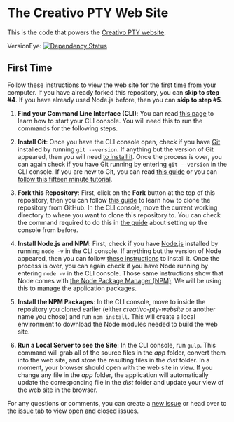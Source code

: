# The Creativo PTY Web Site

This is the code that powers the [Creativo PTY website][site].

VersionEye: [![Dependency Status](https://www.versioneye.com/user/projects/5728e300a0ca35004baf7cc0/badge.svg?style=flat)][versioneye]

## First Time

Follow these instructions to view the web site for the first time from your
computer. If you have already forked this repository, you can
**skip to step \#4**. If you have already used Node.js before, then you can
**skip to step \#5**.

1.  **Find your Command Line Interface (CLI)**: You can read
[this page][setup-console] to learn how to start your CLI console. You will need
this to run the commands for the following steps.

2.  **Install Git**: Once you have the CLI console open, check if you have
[Git][git] installed by running `git --version`. If anything but the version of
Git appeared, then you will need [to install it][install-git]. Once the process
is over, you can again check if you have Git running by entering `git --version`
in the CLI console. If you are new to Git, you can read [this guide][git-guide]
or you can [follow this fifteen minute tutorial][git-tutorial].

3.  **Fork this Repository**: First, click on the **Fork** button at the top of
this repository, then you can follow [this guide][clone-repository] to learn how
to clone the repository from GitHub. In the CLI console, move the current
working directory to where you want to clone this repository to. You can check
the command required to do this in [the guide][setup-console] about setting up
the console from before.

4.  **Install Node.js and NPM**: First, check if you have [Node.js][node]
installed by running `node -v` in the CLI console. If anything but the version
of Node appeared, then you can follow [these instructions][install-node] to
install it. Once the process is over, you can again check if you have Node
running by entering `node -v` in the CLI console. Those same instructions show
that Node comes with [the Node Package Manager (NPM)][npm]. We will be using
this to manage the application packages.

5.  **Install the NPM Packages**: In the CLI console, move to inside the
repository you cloned earlier \(either _creativo-pty-website_ or another name
you chose\) and run `npm install`. This will create a local environment to
download the Node modules needed to build the web site.

6.  **Run a Local Server to see the Site**: In the CLI console, run `gulp`. This
command will grab all of the source files in the _app_ folder, convert them into
the web site, and store the resulting files in the _dist_ folder. In a moment,
your browser should open with the web site in view. If you change any file in
the _app_ folder, the application will automatically update the corresponding
file in the _dist_ folder and update your view of the web site in the browser.

For any questions or comments, you can create a [new issue][new-issue] or head
over to the [issue tab][issue] to view open and closed issues.

[site]: http://creativopty.com "Creativo PTY"
[versioneye]: https://www.versioneye.com/user/projects/5728e300a0ca35004baf7cc0 "VersionEye"
[setup-console]: http://cli.learncodethehardway.org/book/ex1.html "The Command Line Crash Course"
[git]: https://git-scm.com/ "Git: Free, Open Source, Distributed VCS"
[install-git]: https://git-scm.com/book/en/v2/Getting-Started-Installing-Git "Installing Git"
[git-guide]: https://git-scm.com/book/en/v2/Getting-Started-About-Version-Control "Getting Started with Git"
[git-tutorial]: https://try.github.io/levels/1/challenges/1 "Try Git at Code School"
[clone-repository]: https://help.github.com/articles/cloning-a-repository/ "Cloning a Repository"
[node]: https://nodejs.org/ "Node.js"
[install-node]: https://docs.npmjs.com/getting-started/installing-node "Installing Node"
[npm]: https://www.npmjs.com/ "Node Package Manager"
[new-issue]: https://github.com/creativo-pty/creativo-pty-website/issues/new "New Issues"
[issue]: https://github.com/creativo-pty/creativo-pty-website/issues "Issues"
